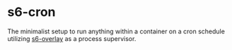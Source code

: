 # s6-cron

The minimalist setup to run anything within a container on a cron schedule utilizing [s6-overlay](https://github.com/just-containers/s6-overlay) as a process supervisor.
